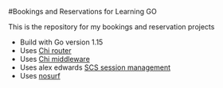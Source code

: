 #Bookings and Reservations for Learning GO


This is the repository for my bookings and reservation projects

- Build with Go version 1.15
- Uses [Chi router](https://github.com/go-chi/chi)
- Uses [Chi middleware](https://github.com/go-chi/chi/middleware)
- Uses alex edwards [SCS session management](https://github.com/alexedwards/scs/v2)
- Uses [nosurf](https://github.com/justinas/nosurf)